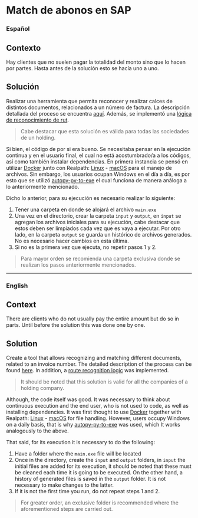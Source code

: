 # Match de abonos en SAP

### Español
## Contexto
Hay clientes que no suelen pagar la totalidad del monto sino que lo hacen por partes. Hasta antes de la solución esto se hacía uno a uno.

## Solución
Realizar una herramienta que permita reconocer y realizar calces de distintos documentos, relacionados a un número de factura. La descripción detallada del proceso se encuentra [aquí](Documentación/Facturación%20Dimerc.md). Además, se implementó una [lógica de reconocimiento de rut](Documentación/Lógica%20RUT.md).
> Cabe destacar que esta solución es válida para todas las sociedades de un holding.

Si bien, el código de por si era bueno. Se necesitaba pensar en la ejecución continua y en el usuario final, el cual no está acostumbrado/a a los códigos, así como también instalar dependencias. En primera instancia se pensó en utilizar [Docker](https://docs.docker.com/engine/install/) junto con Realpath: [Linux](https://zoomadmin.com/HowToInstall/UbuntuPackage/realpath) - [macOS](https://ports.macports.org/port/realpath/) para el manejo de archivos. Sin embargo, los usuarios ocupan Windows en el día a día, es por esto que se utilizó [autopy-py-to-exe](https://pypi.org/project/auto-py-to-exe/) el cual funciona de manera análoga a lo anteriormente mencionado. 

Dicho lo anterior, para su ejecución es necesario realizar lo siguiente:
1. Tener una carpeta en donde se alojará el archivo `main.exe`
2. Una vez en el directorio, crear la carpeta `input` y `output`, en `input` se agregan los archivos iniciales para su ejecución, cabe destacar que estos deben ser limpiados cada vez que es vaya a ejecutar. Por otro lado, en la carpeta `output` se guarda un histórico de archivos generados. No es necesario hacer cambios en esta última.
3. Si no es la primera vez que ejecuta, no repetir pasos 1 y 2.

> Para mayor orden se recomienda una carpeta exclusiva donde se realizan los pasos anteriormente mencionados.

--------
### English
## Context
There are clients who do not usually pay the entire amount but do so in parts. Until before the solution this was done one by one.

## Solution
Create a tool that allows recognizing and matching different documents, related to an invoice number. The detailed description of the process can be found [here](Documentation/Billing%20Dimerc.md). In addition, a [route recognition logic](Documentation/Logic%20RUT.md) was implemented.
> It should be noted that this solution is valid for all the companies of a holding company.

Although, the code itself was good. It was necessary to think about continuous execution and the end user, who is not used to code, as well as installing dependencies. It was first thought to use [Docker](https://docs.docker.com/engine/install/) together with Realpath: [Linux](https://zoomadmin.com/HowToInstall/UbuntuPackage/realpath) - [ macOS](https://ports.macports.org/port/realpath/) for file handling. However, users occupy Windows on a daily basis, that is why [autopy-py-to-exe](https://pypi.org/project/auto-py-to-exe/) was used, which It works analogously to the above.

That said, for its execution it is necessary to do the following:
1. Have a folder where the `main.exe` file will be located
2. Once in the directory, create the `input` and `output` folders, in `input` the initial files are added for its execution, it should be noted that these must be cleaned each time it is going to be executed. On the other hand, a history of generated files is saved in the `output` folder. It is not necessary to make changes to the latter.
3. If it is not the first time you run, do not repeat steps 1 and 2.

> For greater order, an exclusive folder is recommended where the aforementioned steps are carried out.